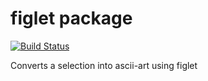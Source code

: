# figlet package

[![Build Status](https://travis-ci.org/abe33/atom-figlet.svg?branch=master)](https://travis-ci.org/abe33/atom-figlet)

Converts a selection into ascii-art using figlet
